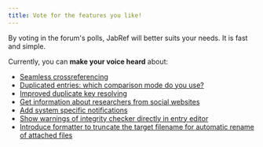 ```yaml
---
title: Vote for the features you like!
---
```


By voting in the forum's polls, JabRef will better suits your needs.
It is fast and simple.

Currently, you can **make your voice heard** about:

- [Seamless crossreferencing](http://discourse.jabref.org/t/seamless-crossreferencing/100)
- [Duplicated entries: which comparison mode do you use?](http://discourse.jabref.org/t/duplicated-entries-which-comparison-mode-do-you-use/114)
- [Improved duplicate key resolving](http://discourse.jabref.org/t/improved-duplicate-key-resolving/50)
- [Get information about researchers from social websites](http://discourse.jabref.org/t/get-information-about-researchers-from-social-websites/66/1)
- [Add system specific notifications](http://discourse.jabref.org/t/add-system-specific-notifications/102)
- [Show warnings of integrity checker directly in entry editor](http://discourse.jabref.org/t/show-warnings-of-integrity-checker-directly-in-entry-editor/106)
- [Introduce formatter to truncate the target filename for automatic rename of attached files](http://discourse.jabref.org/t/introduce-formatter-to-truncate-the-target-filename-for-automatic-rename-of-attached-files/63)
